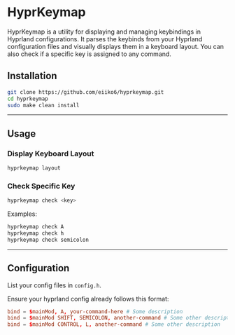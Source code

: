 # HyprKeymap

HyprKeymap is a utility for displaying and managing keybindings in Hyprland configurations. It parses the keybinds from your Hyprland configuration files and visually displays them in a keyboard layout. You can also check if a specific key is assigned to any command.

## Installation

```sh
git clone https://github.com/eiiko6/hyprkeymap.git
cd hyprkeymap
sudo make clean install
```

---

## Usage

### Display Keyboard Layout

```sh
hyprkeymap layout
```

### Check Specific Key

```sh
hyprkeymap check <key>
```

Examples:

```sh
hyprkeymap check A
hyprkeymap check h
hyprkeymap check semicolon
```

---

## Configuration

List your config files in `config.h`.

Ensure your hyprland config already follows this format:

```conf
bind = $mainMod, A, your-command-here # Some description
bind = $mainMod SHIFT, SEMICOLON, another-command # Some other description
bind = $mainMod CONTROL, L, another-command # Some other description
```
